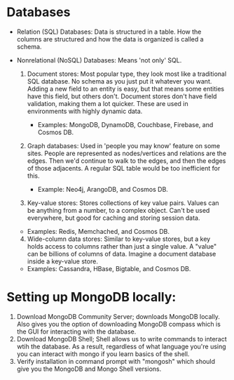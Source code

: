 # Databases

- Relation (SQL) Databases: Data is structured in a table.
  How the columns are structured and how the data is organized
  is called a schema.

- Nonrelational (NoSQL) Databases: Means 'not only' SQL.

  1. Document stores: Most popular type, they look most like
     a traditional SQL database. No schema as you just put it
     whatever you want. Adding a new field to an entity is easy,
     but that means some entities have this field, but others don't.
     Document stores don't have field validation, making them a lot
     quicker. These are used in environments with highly dynamic
     data.

     - Examples: MongoDB, DynamoDB, Couchbase, Firebase, and Cosmos DB.

  2. Graph databases: Used in 'people you may know' feature
     on some sites. People are represented as nodes/vertices and
     relations are the edges. Then we'd continue to walk to
     the edges, and then the edges of those adjacents. A regular
     SQL table would be too inefficient for this.

     - Example: Neo4j, ArangoDB, and Cosmos DB.

  3. Key-value stores: Stores collections of key value pairs. Values
     can be anything from a number, to a complex object. Can't be used
     everywhere, but good for caching and storing session data.

  - Examples: Redis, Memchached, and Cosmos DB.

  4. Wide-column data stores: Similar to key-value stores, but
     a key holds access to columns rather than just a single value.
     A "value" can be billions of columns of data. Imagine a document
     database inside a key-value store.

  - Examples: Cassandra, HBase, Bigtable, and Cosmos DB.

# Setting up MongoDB locally:
1. Download MongoDB Community Server; downloads MongoDB locally.
   Also gives you the option of downloading MongoDB compass which is
   the GUI for interacting with the database.
2. Download MongoDB Shell; Shell allows us to write commands to interact wtih the database.
   As a result, regardless of what language you're using you can interact with mongo if you
   learn basics of the shell.
3. Verify installation in command prompt with "mongosh" which should give you
  the MongoDB and Mongo Shell versions.
